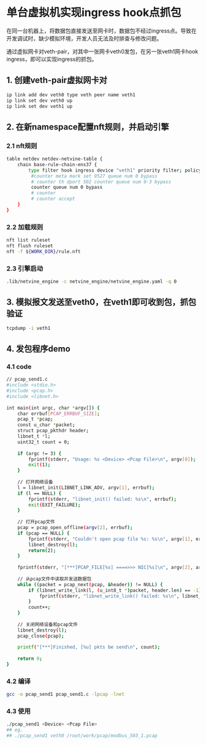 # 单台虚拟机实现ingress hook点抓包

在同一台机器上，将数据包直接发送至网卡时，数据包不经过ingress点。导致在开发调试时，缺少模拟环境，开发人员无法及时排查与修改问题。

通过虚拟网卡对veth-pair，对其中一张网卡veth0发包，在另一张veth1网卡hook ingress，即可以实现ingress的抓包。

## 1. 创建veth-pair虚拟网卡对
```bash
ip link add dev veth0 type veth peer name veth1
ip link set dev veth0 up
ip link set dev veth1 up
```

## 2. 在新namespace配置nft规则，并启动引擎
### 2.1 nft规则
```bash
table netdev netdev-netvine-table {
    chain base-rule-chain-ens37 {
        type filter hook ingress device "veth1" priority filter; policy drop;
         #counter meta mark set 9527 queue num 0 bypass
         # counter th dport 502 counter queue num 0-3 bypass
         counter queue num 0 bypass
         # counter
         # counter accept
    }
}
```

### 2.2 加载规则
```bash
nft list ruleset
nft flush ruleset
nft -f ${WORK_DIR}/rule.nft
```

### 2.3 引擎启动
```bash
.lib/netvine_engine -c netvine_engine/netvine_engine.yaml -q 0
```

## 3. 模拟报文发送至veth0，在veth1即可收到包，抓包验证
```bash
tcpdump -i veth1
```

## 4. 发包程序demo
### 4.1 code
```bash
// pcap_send1.c
#include <stdio.h>
#include <pcap.h>
#include <libnet.h>
 
int main(int argc, char *argv[]) {
    char errbuf[PCAP_ERRBUF_SIZE];
    pcap_t *pcap;
    const u_char *packet;
    struct pcap_pkthdr header;
    libnet_t *l;
    uint32_t count = 0;
     
    if (argc != 3) {
        fprintf(stderr, "Usage: %s <Device> <Pcap File>\n", argv[0]);
        exit(1);
    }
 
    // 打开网络设备
    l = libnet_init(LIBNET_LINK_ADV, argv[1], errbuf);
    if (l == NULL) {
        fprintf(stderr, "libnet_init() failed: %s\n", errbuf);
        exit(EXIT_FAILURE);
    }
 
    // 打开pcap文件
    pcap = pcap_open_offline(argv[2], errbuf);
    if (pcap == NULL) {
        fprintf(stderr, "Couldn't open pcap file %s: %s\n", argv[1], errbuf);
        libnet_destroy(l);
        return(2);
    }
 
    fprintf(stderr, "[***]PCAP_FILE[%s] ====>>> NIC[%s]\n", argv[2], argv[1]);
 
    // 从pcap文件中读取并发送数据包
    while ((packet = pcap_next(pcap, &header)) != NULL) {
        if (libnet_write_link(l, (u_int8_t *)packet, header.len) == -1) {
            fprintf(stderr, "libnet_write_link() failed: %s\n", libnet_geterror(l));
        }
        count++;
    }
 
    // 关闭网络设备和pcap文件
    libnet_destroy(l);
    pcap_close(pcap);
 
    printf("[***]Finished, [%u] pkts be send\n", count);
 
    return 0;
}
```

### 4.2 编译
```bash
gcc -o pcap_send1 pcap_send1.c -lpcap -lnet
```

### 4.3 使用
```bash
./pcap_send1 <Device> <Pcap File>
## eg.
## ./pcap_send1 veth0 /root/work/pcap/modbus_503_1.pcap
```
